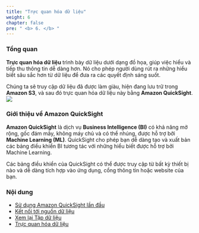 ```yaml
---
title: "Trực quan hóa dữ liệu"
weight: 6
chapter: false
pre: " <b> 6. </b> "
---
```


### Tổng quan
**Trực quan hóa dữ liệu** trình bày dữ liệu dưới dạng đồ họa, giúp việc hiểu và tiếp thu thông tin dễ dàng hơn. Nó cho phép người dùng rút ra những hiểu biết sâu sắc hơn từ dữ liệu để đưa ra các quyết định sáng suốt.

Chúng ta sẽ truy cập dữ liệu đã được làm giàu, hiện đang lưu trữ trong **Amazon S3**, và sau đó trực quan hóa dữ liệu này bằng **Amazon QuickSight**.
![](../images/6.visualize/0.png)

### Giới thiệu về Amazon QuickSight
**Amazon QuickSight** là dịch vụ **Business Intelligence (BI)** có khả năng mở rộng, gốc đám mây, không máy chủ và có thể nhúng, được hỗ trợ bởi **Machine Learning (ML)**. QuickSight cho phép bạn dễ dàng tạo và xuất bản các bảng điều khiển BI tương tác với những hiểu biết được hỗ trợ bởi Machine Learning.

Các bảng điều khiển của QuickSight có thể được truy cập từ bất kỳ thiết bị nào và dễ dàng tích hợp vào ứng dụng, cổng thông tin hoặc website của bạn.

### Nội dung
- [Sử dụng Amazon QuickSight lần đầu](6.1_amazon_QuickSight)
- [Kết nối tới nguồn dữ liệu](6.2_connect_To_Data_Source)
- [Xem lại Tập dữ liệu](6.3_review_Dataset)
- [Trực quan hóa dữ liệu](6.4_visualize_Data)
